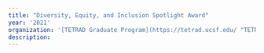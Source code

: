 ```yaml
---
title: "Diversity, Equity, and Inclusion Spotlight Award"
year: '2021'
organization: '[TETRAD Graduate Program](https://tetrad.ucsf.edu/ "TETRAD Graduate Program (opens in new window)"){:target="_blank"}'
description:
---
```

